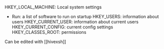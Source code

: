HKEY_LOCAL_MACHINE: Local system settings
- Run: a list of software to run on startup
HKEY_USERS: information about users
HKEY_CURRENT_USER: information about current users
HKEY_CURRENT_CONFIG: current config settings
HKEY_CLASSES_ROOT: permissions


Can be edited with [[hivexsh]]
